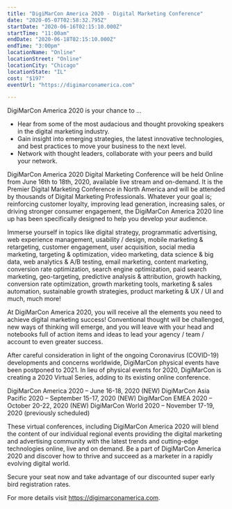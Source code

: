 ```yaml
---
title: "DigiMarCon America 2020 - Digital Marketing Conference"
date: "2020-05-07T02:58:32.795Z"
startDate: "2020-06-16T02:15:10.000Z"
startTime: "11:00am"
endDate: "2020-06-18T02:15:10.000Z"
endTime: "3:00pm"
locationName: "Online"
locationStreet: "Online"
locationCity: "Chicago"
locationState: "IL"
cost: "$197"
eventUrl: "https://digimarconamerica.com"

---
```


DigiMarCon America 2020 is your chance to ...
-  Hear from some of the most audacious and thought provoking speakers in the digital marketing industry.
-  Gain insight into emerging strategies, the latest innovative technologies, and best practices to move your business to the next level.
-  Network with thought leaders, collaborate with your peers and build your network.

DigiMarCon America 2020 Digital Marketing Conference will be held Online from June 16th to 18th, 2020, available live stream and on-demand. It is the Premier Digital Marketing Conference in North America and will be attended by thousands of Digital Marketing Professionals. Whatever your goal is; reinforcing customer loyalty, improving lead generation, increasing sales, or driving stronger consumer engagement, the DigiMarCon America 2020 line up has been specifically designed to help you develop your audience. 

Immerse yourself in topics like digital strategy, programmatic advertising, web experience management, usability / design, mobile marketing & retargeting, customer engagement, user acquisition, social media marketing, targeting & optimization, video marketing, data science & big data, web analytics & A/B testing, email marketing, content marketing, conversion rate optimization, search engine optimization, paid search marketing, geo-targeting, predictive analysis & attribution, growth hacking, conversion rate optimization, growth marketing tools, marketing & sales automation, sustainable growth strategies, product marketing & UX / UI and much, much more!

At DigiMarCon America 2020, you will receive all the elements you need to achieve digital marketing success! Conventional thought will be challenged, new ways of thinking will emerge, and you will leave with your head and notebooks full of action items and ideas to lead your agency / team / account to even greater success.

After careful consideration in light of the ongoing Coronavirus (COVID-19) developments and concerns worldwide, DigiMarCon physical events have been postponed to 2021. In lieu of physical events for 2020, DigiMarCon is creating a 2020 Virtual Series, adding to its existing online conference.

DigiMarCon America 2020 – June 16-18, 2020 (NEW)
DigiMarCon Asia Pacific 2020 – September 15-17, 2020 (NEW)
DigiMarCon EMEA 2020 – October 20-22, 2020 (NEW)
DigiMarCon World 2020 – November 17-19, 2020 (previously scheduled)

These virtual conferences, including DigiMarCon America 2020 will blend the content of our individual regional events providing the digital marketing and advertising community with the latest trends and cutting-edge technologies online, live and on demand.
Be a part of DigiMarCon America 2020 and discover how to thrive and succeed as a marketer in a rapidly evolving digital world. 

Secure your seat now and take advantage of our discounted super early bird registration rates. 

For more details visit https://digimarconamerica.com.


